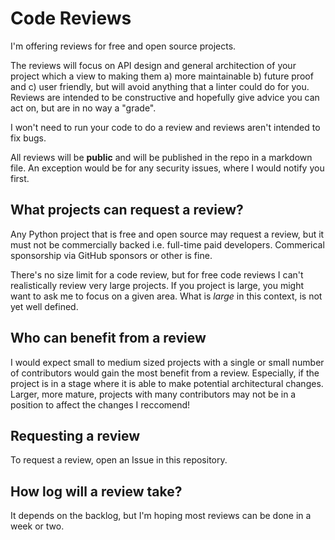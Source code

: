 # Code Reviews

I'm offering reviews for free and open source projects.

The reviews will focus on API design and general architection of your project which a view to making them a) more maintainable b) future proof and c) user friendly, but will avoid anything that a linter could do for you. Reviews are intended to be constructive and hopefully give advice you can act on, but are in no way a "grade".

I won't need to run your code to do a review and reviews aren't intended to fix bugs.

All reviews will be **public** and will be published in the repo in a markdown file. An exception would be for any security issues, where I would notify you first.

## What projects can request a review?

Any Python project that is free and open source may request a review, but it must not be commercially backed i.e. full-time paid developers. Commerical sponsorship via GitHub sponsors or other is fine.

There's no size limit for a code review, but for free code reviews I can't realistically review very large projects. If you project is large, you might want to ask me to focus on a given area. What is *large* in this context, is not yet well defined. 

## Who can benefit from a review

I would expect small to medium sized projects with a single or small number of contributors would gain the most benefit from a review. Especially, if the project is in a stage where it is able to make potential architectural changes. Larger, more mature, projects with many contributors may not be in a position to affect the changes I reccomend!

## Requesting a review

To request a review, open an Issue in this repository.

## How log will a review take?

It depends on the backlog, but I'm hoping most reviews can be done in a week or two.
